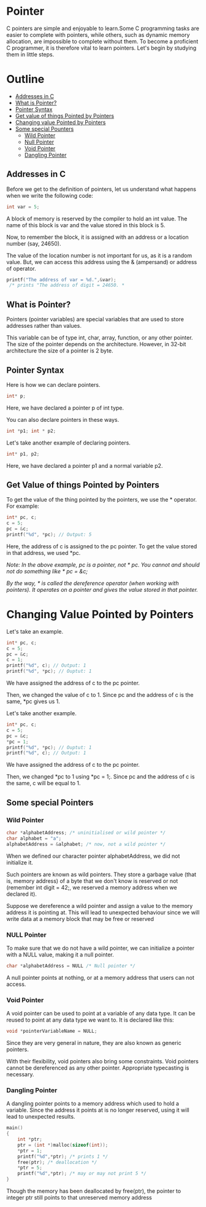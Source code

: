 # Pointer
C pointers are simple and enjoyable to learn.Some C programming tasks are easier to complete with pointers, while others, such as dynamic memory allocation, are impossible to complete without them. To become a proficient C programmer, it is therefore vital to learn pointers. Let's begin by studying them in little steps.

# Outline
* [Addresses in C](#addresses-in-c)
* [What is Pointer?](#what-is-pointer)
* [Pointer Syntax](#pointer-syntax)
* [Get value of things Pointed by Pointers](#get-value-of-things-pointed-by-pointers)
* [Changing value Pointed by Pointers](#changing-value-pointed-by-pointers)
* [Some special Pounters](#some-special-pointers)
   - [Wild Pointer](#wild-pointer)
   - [Null Pointer](#null-pointer)
   - [Void Pointer](#void-pointer)
   - [Dangling Pointer](#dangling-pointer)

## Addresses in C
Before we get to the definition of pointers, let us understand what happens when we write the following code:
```c
int var = 5;
```

A block of memory is reserved by the compiler to hold an int value. The name of this block is var and the value stored in this block is 5.

Now, to remember the block, it is assigned with an address or a location number (say, 24650).

The value of the location number is not important for us, as it is a random value. But, we can access this address using the & (ampersand) or address of operator.

```c
printf("The address of var = %d.",&var);
 /* prints "The address of digit = 24650. *
```
## What is Pointer?
Pointers (pointer variables) are special variables that are used to store addresses rather than values.

This variable can be of type int, char, array, function, or any other pointer. The size of the pointer depends on the architecture. However, in 32-bit architecture the size of a pointer is 2 byte.

## Pointer Syntax
Here is how we can declare pointers.
```c
int* p;
```
Here, we have declared a pointer p of int type.

You can also declare pointers in these ways.
```c
int *p1; int * p2; 
```
Let's take another example of declaring pointers.
```c
int* p1, p2;
```
Here, we have declared a pointer p1 and a normal variable p2.

## Get Value of things Pointed by Pointers
To get the value of the thing pointed by the pointers, we use the * operator. For example:
```c
int* pc, c; 
c = 5; 
pc = &c; 
printf("%d", *pc); // Output: 5
```
Here, the address of c is assigned to the pc pointer. To get the value stored in that address, we used *pc.

*Note: In the above example, pc is a pointer, not * pc. You cannot and should not do something like * pc = &c;*

*By the way, * is called the dereference operator (when working with pointers). It operates on a pointer and gives the value stored in that pointer.*

# Changing Value Pointed by Pointers
Let's take an example.
```c
int* pc, c; 
c = 5; 
pc = &c; 
c = 1; 
printf("%d", c); // Output: 1 
printf("%d", *pc); // Ouptut: 1
```
We have assigned the address of c to the pc pointer.

Then, we changed the value of c to 1. Since pc and the address of c is the same, *pc gives us 1.

Let's take another example.
```c
int* pc, c; 
c = 5; 
pc = &c; 
*pc = 1; 
printf("%d", *pc); // Ouptut: 1
printf("%d", c); // Output: 1 
```
We have assigned the address of c to the pc pointer.

Then, we changed *pc to 1 using *pc = 1;. Since pc and the address of c is the same, c will be equal to 1.

## Some special Pointers
### Wild Pointer
```c
char *alphabetAddress; /* uninitialised or wild pointer */ 
char alphabet = "a"; 
alphabetAddress = &alphabet; /* now, not a wild pointer */
```
When we defined our character pointer alphabetAddress, we did not initialize it.

Such pointers are known as wild pointers. They store a garbage value (that is, memory address) of a byte that we don't know is reserved or not (remember int digit = 42;, we reserved a memory address when we declared it).

Suppose we dereference a wild pointer and assign a value to the memory address it is pointing at. This will lead to unexpected behaviour since we will write data at a  memory block that may be free or reserved

### NULL Pointer
To make sure that we do not have a wild pointer, we can initialize a pointer with a NULL value, making it a null pointer.
```c
char *alphabetAddress = NULL /* Null pointer */ 
```
A null pointer points at nothing, or at a memory address that users can not access.

### Void Pointer
A void pointer can be used to point at a variable of any data type. It can be reused to point at any data type we want to. It is declared like this:
```c
void *pointerVariableName = NULL; 
```
Since they are very general in nature, they are also known as generic pointers.

With their flexibility, void pointers also bring some constraints. Void pointers cannot be dereferenced as any other pointer. Appropriate typecasting is necessary.

### Dangling Pointer
A dangling pointer points to a memory address which used to hold a variable. Since the address it points at is no longer reserved, using it will lead to unexpected results.
```c
main()
{ 
    int *ptr; 
    ptr = (int *)malloc(sizeof(int)); 
    *ptr = 1; 
    printf("%d",*ptr); /* prints 1 */
    free(ptr); /* deallocation */ 
    *ptr = 5; 
    printf("%d",*ptr); /* may or may not print 5 */ 
} 
```
Though the memory has been deallocated by free(ptr), the pointer to integer ptr still points to that unreserved memory address
